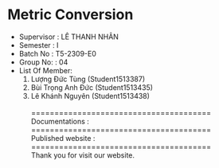 Metric Conversion
=======================================
+ Supervisor		: LÊ THANH NHÂN
+ Semester		: I	
+ Batch No		: T5-2309-E0
+ Group No:		: 04
+ List Of Member:
	1. Lượng Đức Tùng  	(Student1513387)
	2. Bùi Trọng Anh Đức	(Student1513435)
	3. Lê Khánh Nguyên	(Student1513438)<br>	
=======================================<br>
Documentations : <br>
=======================================<br>
Published website : <br>
=======================================<br>
Thank you for visit our website.

